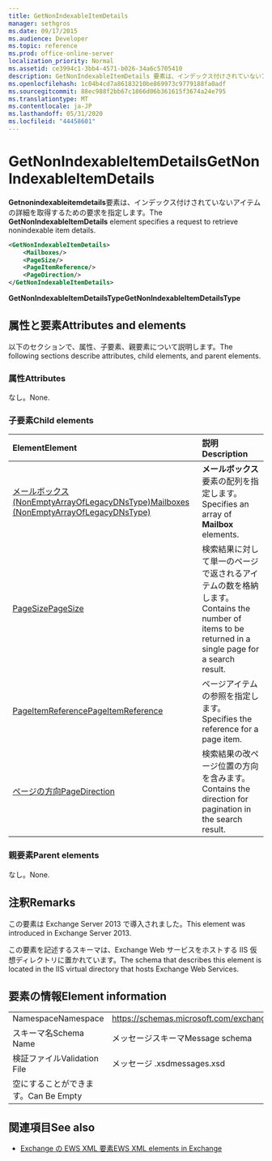 ```yaml
---
title: GetNonIndexableItemDetails
manager: sethgros
ms.date: 09/17/2015
ms.audience: Developer
ms.topic: reference
ms.prod: office-online-server
localization_priority: Normal
ms.assetid: ce3994c1-3bb4-4571-b026-34a6c5705410
description: GetNonIndexableItemDetails 要素は、インデックス付けされていないアイテムの詳細を取得するための要求を指定します。
ms.openlocfilehash: 1c04b4cd7a86183210be869973c9779188fa0adf
ms.sourcegitcommit: 88ec988f2bb67c1866d06b361615f3674a24e795
ms.translationtype: MT
ms.contentlocale: ja-JP
ms.lasthandoff: 05/31/2020
ms.locfileid: "44458601"
---
```

# <a name="getnonindexableitemdetails"></a><span data-ttu-id="1a56b-103">GetNonIndexableItemDetails</span><span class="sxs-lookup"><span data-stu-id="1a56b-103">GetNonIndexableItemDetails</span></span>

<span data-ttu-id="1a56b-104">**Getnonindexableitemdetails**要素は、インデックス付けされていないアイテムの詳細を取得するための要求を指定します。</span><span class="sxs-lookup"><span data-stu-id="1a56b-104">The **GetNonIndexableItemDetails** element specifies a request to retrieve nonindexable item details.</span></span> 
  
```XML
<GetNonIndexableItemDetails>
    <Mailboxes/>
    <PageSize/>
    <PageItemReference/>
    <PageDirection/>
</GetNonIndexableItemDetails>
```

 <span data-ttu-id="1a56b-105">**GetNonIndexableItemDetailsType**</span><span class="sxs-lookup"><span data-stu-id="1a56b-105">**GetNonIndexableItemDetailsType**</span></span>
## <a name="attributes-and-elements"></a><span data-ttu-id="1a56b-106">属性と要素</span><span class="sxs-lookup"><span data-stu-id="1a56b-106">Attributes and elements</span></span>

<span data-ttu-id="1a56b-107">以下のセクションで、属性、子要素、親要素について説明します。</span><span class="sxs-lookup"><span data-stu-id="1a56b-107">The following sections describe attributes, child elements, and parent elements.</span></span>
  
### <a name="attributes"></a><span data-ttu-id="1a56b-108">属性</span><span class="sxs-lookup"><span data-stu-id="1a56b-108">Attributes</span></span>

<span data-ttu-id="1a56b-109">なし。</span><span class="sxs-lookup"><span data-stu-id="1a56b-109">None.</span></span>
  
### <a name="child-elements"></a><span data-ttu-id="1a56b-110">子要素</span><span class="sxs-lookup"><span data-stu-id="1a56b-110">Child elements</span></span>

|<span data-ttu-id="1a56b-111">**Element**</span><span class="sxs-lookup"><span data-stu-id="1a56b-111">**Element**</span></span>|<span data-ttu-id="1a56b-112">**説明**</span><span class="sxs-lookup"><span data-stu-id="1a56b-112">**Description**</span></span>|
|:-----|:-----|
|[<span data-ttu-id="1a56b-113">メールボックス (NonEmptyArrayOfLegacyDNsType)</span><span class="sxs-lookup"><span data-stu-id="1a56b-113">Mailboxes (NonEmptyArrayOfLegacyDNsType)</span></span>](mailboxes-nonemptyarrayoflegacydnstype.md) <br/> |<span data-ttu-id="1a56b-114">**メールボックス**要素の配列を指定します。</span><span class="sxs-lookup"><span data-stu-id="1a56b-114">Specifies an array of **Mailbox** elements.</span></span>  <br/> |
|[<span data-ttu-id="1a56b-115">PageSize</span><span class="sxs-lookup"><span data-stu-id="1a56b-115">PageSize</span></span>](pagesize.md) <br/> |<span data-ttu-id="1a56b-116">検索結果に対して単一のページで返されるアイテムの数を格納します。</span><span class="sxs-lookup"><span data-stu-id="1a56b-116">Contains the number of items to be returned in a single page for a search result.</span></span>  <br/> |
|[<span data-ttu-id="1a56b-117">PageItemReference</span><span class="sxs-lookup"><span data-stu-id="1a56b-117">PageItemReference</span></span>](pageitemreference.md) <br/> |<span data-ttu-id="1a56b-118">ページアイテムの参照を指定します。</span><span class="sxs-lookup"><span data-stu-id="1a56b-118">Specifies the reference for a page item.</span></span>  <br/> |
|[<span data-ttu-id="1a56b-119">ページの方向</span><span class="sxs-lookup"><span data-stu-id="1a56b-119">PageDirection</span></span>](pagedirection.md) <br/> |<span data-ttu-id="1a56b-120">検索結果の改ページ位置の方向を含みます。</span><span class="sxs-lookup"><span data-stu-id="1a56b-120">Contains the direction for pagination in the search result.</span></span>  <br/> |
   
### <a name="parent-elements"></a><span data-ttu-id="1a56b-121">親要素</span><span class="sxs-lookup"><span data-stu-id="1a56b-121">Parent elements</span></span>

<span data-ttu-id="1a56b-122">なし。</span><span class="sxs-lookup"><span data-stu-id="1a56b-122">None.</span></span>
  
## <a name="remarks"></a><span data-ttu-id="1a56b-123">注釈</span><span class="sxs-lookup"><span data-stu-id="1a56b-123">Remarks</span></span>

<span data-ttu-id="1a56b-124">この要素は Exchange Server 2013 で導入されました。</span><span class="sxs-lookup"><span data-stu-id="1a56b-124">This element was introduced in Exchange Server 2013.</span></span>
  
<span data-ttu-id="1a56b-125">この要素を記述するスキーマは、Exchange Web サービスをホストする IIS 仮想ディレクトリに置かれています。</span><span class="sxs-lookup"><span data-stu-id="1a56b-125">The schema that describes this element is located in the IIS virtual directory that hosts Exchange Web Services.</span></span>
  
## <a name="element-information"></a><span data-ttu-id="1a56b-126">要素の情報</span><span class="sxs-lookup"><span data-stu-id="1a56b-126">Element information</span></span>

|||
|:-----|:-----|
|<span data-ttu-id="1a56b-127">Namespace</span><span class="sxs-lookup"><span data-stu-id="1a56b-127">Namespace</span></span>  <br/> |https://schemas.microsoft.com/exchange/services/2006/messages  <br/> |
|<span data-ttu-id="1a56b-128">スキーマ名</span><span class="sxs-lookup"><span data-stu-id="1a56b-128">Schema Name</span></span>  <br/> |<span data-ttu-id="1a56b-129">メッセージスキーマ</span><span class="sxs-lookup"><span data-stu-id="1a56b-129">Message schema</span></span>  <br/> |
|<span data-ttu-id="1a56b-130">検証ファイル</span><span class="sxs-lookup"><span data-stu-id="1a56b-130">Validation File</span></span>  <br/> |<span data-ttu-id="1a56b-131">メッセージ .xsd</span><span class="sxs-lookup"><span data-stu-id="1a56b-131">messages.xsd</span></span>  <br/> |
|<span data-ttu-id="1a56b-132">空にすることができます。</span><span class="sxs-lookup"><span data-stu-id="1a56b-132">Can Be Empty</span></span>  <br/> ||
   
## <a name="see-also"></a><span data-ttu-id="1a56b-133">関連項目</span><span class="sxs-lookup"><span data-stu-id="1a56b-133">See also</span></span>



- [<span data-ttu-id="1a56b-134">Exchange の EWS XML 要素</span><span class="sxs-lookup"><span data-stu-id="1a56b-134">EWS XML elements in Exchange</span></span>](ews-xml-elements-in-exchange.md)

